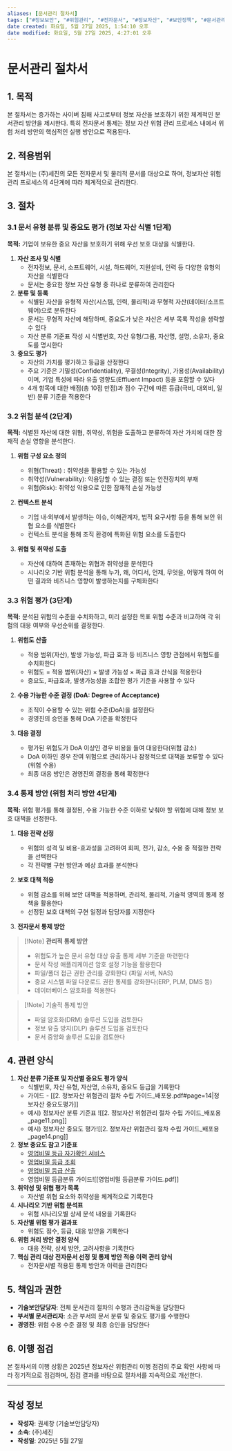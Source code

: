 ```yaml
---
aliases: [문서관리 절차서]
tags: ["#정보보안", "#위험관리", "#전자문서", "#정보자산", "#보안정책", "#문서관리", "#절차서"]
date created: 화요일, 5월 27일 2025, 1:54:10 오후
date modified: 화요일, 5월 27일 2025, 4:27:01 오후
---
```


# 문서관리 절차서


## 1. 목적

본 절차서는 증가하는 사이버 침해 사고로부터 정보 자산을 보호하기 위한 체계적인 문서관리 방안을 제시한다. 특히 전자문서 통제는 정보 자산 위험 관리 프로세스 내에서 위험 처리 방안의 핵심적인 실행 방안으로 적용된다.

## 2. 적용범위

본 절차서는 (주)세진의 모든 전자문서 및 물리적 문서를 대상으로 하며, 정보자산 위험관리 프로세스의 4단계에 따라 체계적으로 관리한다.

## 3. 절차

### 3.1 문서 유형 분류 및 중요도 평가 (정보 자산 식별 1단계)

**목적:** 기업이 보유한 중요 자산을 보호하기 위해 우선 보호 대상을 식별한다.

1. **자산 조사 및 식별**
    - 전자정보, 문서, 소프트웨어, 시설, 하드웨어, 지원설비, 인력 등 다양한 유형의 자산을 식별한다
    - 문서는 중요한 정보 자산 유형 중 하나로 분류하여 관리한다
2. **분류 및 등록**
    - 식별된 자산을 유형적 자산(시스템, 인력, 물리적)과 무형적 자산(데이터/소프트웨어)으로 분류한다
    - 문서는 무형적 자산에 해당하며, 중요도가 낮은 자산은 세부 목록 작성을 생략할 수 있다
    - 자산 분류 기준표 작성 시 식별번호, 자산 유형/그룹, 자산명, 설명, 소유자, 중요도를 명시한다
3. **중요도 평가**
	- 자산의 가치를 평가하고 등급을 산정한다
    - 주요 기준은 기밀성(Confidentiality), 무결성(Integrity), 가용성(Availability)이며, 기업 특성에 따라 유출 영향도(Effluent Impact) 등을 포함할 수 있다
    - 4개 항목에 대한 배점(총 10점 만점)과 점수 구간에 따른 등급(극비, 대외비, 일반) 분류 기준을 적용한다

### 3.2 위험 분석 (2단계)

**목적:** 식별된 자산에 대한 위협, 취약성, 위험을 도출하고 분류하여 자산 가치에 대한 잠재적 손실 영향을 분석한다.

1. **위험 구성 요소 정의**
    - 위협(Threat) : 취약성을 활용할 수 있는 가능성
    - 취약성(Vulnerability): 악용당할 수 있는 결점 또는 안전장치의 부재
    - 위험(Risk): 취약성 악용으로 인한 잠재적 손실 가능성

2. **컨텍스트 분석**
    - 기업 내·외부에서 발생하는 이슈, 이해관계자, 법적 요구사항 등을 통해 보안 위협 요소를 식별한다
    - 컨텍스트 분석을 통해 조직 환경에 특화된 위험 요소를 도출한다

3. **위협 및 취약성 도출**
    - 자산에 대하여 존재하는 위협과 취약성을 분석한다
    - 시나리오 기반 위험 분석을 통해 누가, 왜, 어디서, 언제, 무엇을, 어떻게 하여 어떤 결과와 비즈니스 영향이 발생하는지를 구체화한다

### 3.3 위험 평가 (3단계)

**목적:** 분석된 위험의 수준을 수치화하고, 미리 설정한 목표 위험 수준과 비교하여 각 위험의 대응 여부와 우선순위를 결정한다.

1. **위험도 산출**
    - 적용 범위(자산), 발생 가능성, 파급 효과 등 비즈니스 영향 관점에서 위험도를 수치화한다
    - 위험도 = 적용 범위(자산) × 발생 가능성 × 파급 효과 산식을 적용한다
    - 중요도, 파급효과, 발생가능성을 조합한 평가 기준을 사용할 수 있다

2. **수용 가능한 수준 결정 (DoA: Degree of Acceptance)**
    - 조직이 수용할 수 있는 위험 수준(DoA)을 설정한다
    - 경영진의 승인을 통해 DoA 기준을 확정한다

3. **대응 결정**
    - 평가된 위험도가 DoA 이상인 경우 비용을 들여 대응한다(위험 감소)
    - DoA 이하인 경우 잔여 위험으로 관리하거나 잠정적으로 대책을 보류할 수 있다(위험 수용)
    - 최종 대응 방안은 경영진의 결정을 통해 확정한다

### 3.4 통제 방안 (위험 처리 방안 4단계)

**목적:** 위험 평가를 통해 결정된, 수용 가능한 수준 이하로 낮춰야 할 위험에 대해 정보 보호 대책을 선정한다.

1. **대응 전략 선정**
    - 위험의 성격 및 비용-효과성을 고려하여 회피, 전가, 감소, 수용 중 적절한 전략을 선택한다
    - 각 전략별 구현 방안과 예상 효과를 분석한다

2. **보호 대책 적용**
    - 위험 감소를 위해 보안 대책을 적용하며, 관리적, 물리적, 기술적 영역의 통제 정책을 활용한다
    - 선정된 보호 대책의 구현 일정과 담당자를 지정한다

3. **전자문서 통제 방안**

> [!Note] **관리적 통제 방안**
>- 위험도가 높은 문서 유형 대상 유출 통제 세부 기준을 마련한다
>- 문서 작성 애플리케이션 암호 설정 기능을 활용한다
>- 파일/폴더 접근 권한 관리를 강화한다 (파일 서버, NAS)
>- 중요 시스템 파일 다운로드 권한 통제를 강화한다(ERP, PLM, DMS 등)
>- 데이터베이스 암호화를 적용한다

> [!Note] 기술적 통제 방안
> - 파일 암호화(DRM) 솔루션 도입을 검토한다
> - 정보 유출 방지(DLP) 솔루션 도입을 검토한다
> - 문서 중앙화 솔루션 도입을 검토한다

## 4. 관련 양식

1. **자산 분류 기준표 및 자산별 중요도 평가 양식**
    - 식별번호, 자산 유형, 자산명, 소유자, 중요도 등급을 기록한다
    - 가이드 -  [[2. 정보자산 위험관리 절차 수립 가이드_배포용.pdf#page=14|정보자산 중요도평가]]
    - 예시) 정보자산 분류 기준표 ![[2. 정보자산 위험관리 절차 수립 가이드_배포용_page11.png]]
    - 예시) 정보자산 중요도 평가![[2. 정보자산 위험관리 절차 수립 가이드_배포용_page14.png]]
2. **정보 중요도 참고 기준표**
    - [영업비밀 등급 자가확인 서비스](https://www.tradesecret.or.kr/info/secret/home.do)
    - [영업비밀 등급 조회](https://www.tradesecret.or.kr/info/secret/search_list.do)
    - [영업비밀 등급 산출](https://www.tradesecret.or.kr/info/secret/calculation.do)
    - 영업비밀 등급분류 가이드![[영업비밀 등급분류 가이드.pdf]]
3. **취약성 및 위협 평가 목록**
    - 자산별 위협 요소와 취약성을 체계적으로 기록한다
4. **시나리오 기반 위험 분석표**
    - 위험 시나리오별 상세 분석 내용을 기록한다
5. **자산별 위험 평가 결과표**
    - 위험도 점수, 등급, 대응 방안을 기록한다
6. **위험 처리 방안 결정 양식**
    - 대응 전략, 상세 방안, 고려사항을 기록한다
7. **핵심 관리 대상 전자문서 선정 및 통제 방안 적용 이력 관리 양식**
    - 전자문서별 적용된 통제 방안과 이력을 관리한다

## 5. 책임과 권한

- **기술보안담당자**: 전체 문서관리 절차의 수행과 관리감독을 담당한다
- **부서별 문서관리자**: 소관 부서의 문서 분류 및 중요도 평가를 수행한다
- **경영진**: 위험 수용 수준 결정 및 최종 승인을 담당한다


## 6. 이행 점검

본 절차서의 이행 상황은 2025년 정보자산 위험관리 이행 점검의 주요 확인 사항에 따라 정기적으로 점검하며, 점검 결과를 바탕으로 절차서를 지속적으로 개선한다.

---

## 작성 정보

- **작성자**: 권세창 (기술보안담당자)
- **소속**: (주)세진
- **작성일**: 2025년 5월 27일


